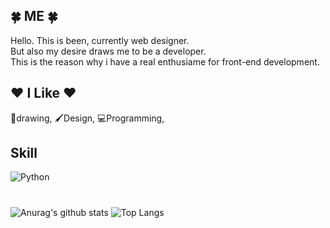 <h2>🍀 ME 🍀</h2>
Hello. This is been, currently web designer. <br>
But also my desire draws me to be a developer. <br>
This is the reason why i have a real enthusiame for front-end development.
<br>
<h2>❤️ I Like ❤️</h2>
🎨drawing, 🖌Design, 💻Programming,
<br>
<h2>Skill</h2>
<img alt="Python" src ="https://img.shields.io/badge/Adobe Photoshop-31A8FF.svg?&style=for-the-badge&logo=Python&logoColor=white"/>

#

![Anurag's github stats](https://github-readme-stats.vercel.app/api?username=6810779s&show_icons=true&theme=graywhite)
![Top Langs](https://github-readme-stats.vercel.app/api/top-langs/?username=6810779s&layout=compact&theme=graywhite)


